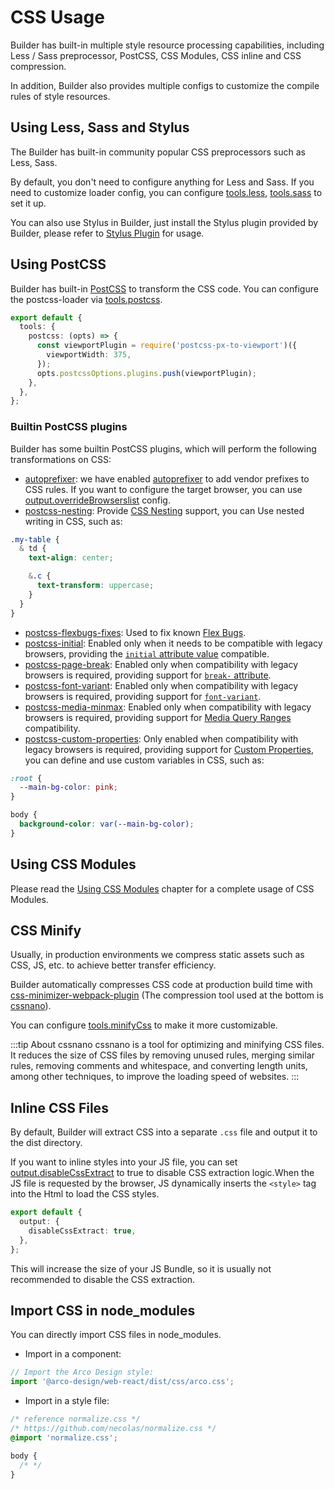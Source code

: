 # CSS Usage

Builder has built-in multiple style resource processing capabilities, including Less / Sass preprocessor, PostCSS, CSS Modules, CSS inline and CSS compression.

In addition, Builder also provides multiple configs to customize the compile rules of style resources.

## Using Less, Sass and Stylus

The Builder has built-in community popular CSS preprocessors such as Less, Sass.

By default, you don't need to configure anything for Less and Sass. If you need to customize loader config, you can configure [tools.less](/en/api/config-tools.html#toolsless), [tools.sass](/en/api/config-tools.html#toolssass) to set it up.

You can also use Stylus in Builder, just install the Stylus plugin provided by Builder, please refer to [Stylus Plugin](/plugins/plugin-stylus.html) for usage.

## Using PostCSS

Builder has built-in [PostCSS](https://postcss.org/) to transform the CSS code. You can configure the postcss-loader via [tools.postcss](/en/api/config-tools.html#toolspostcss).

```ts
export default {
  tools: {
    postcss: (opts) => {
      const viewportPlugin = require('postcss-px-to-viewport')({
        viewportWidth: 375,
      });
      opts.postcssOptions.plugins.push(viewportPlugin);
    },
  },
};
```

### Builtin PostCSS plugins

Builder has some builtin PostCSS plugins, which will perform the following transformations on CSS:

- [autoprefixer](https://github.com/postcss/autoprefixer): we have enabled [autoprefixer](https://github.com/postcss/autoprefixer) to add vendor prefixes to CSS rules. If you want to configure the target browser, you can use [output.overrideBrowserslist](/en/api/config-output.html#outputoverridebrowserslist) config.
- [postcss-nesting](https://www.npmjs.com/package/postcss-nested): Provide [CSS Nesting](https://drafts.csswg.org/css-nesting-1/) support, you can Use nested writing in CSS, such as:

```css
.my-table {
  & td {
    text-align: center;

    &.c {
      text-transform: uppercase;
    }
  }
}
```

- [postcss-flexbugs-fixes](https://www.npmjs.com/package/postcss-flexbugs-fixes): Used to fix known [Flex Bugs](https://github.com/philipwalton/flexbugs).
- [postcss-initial](https://www.npmjs.com/package/postcss-initial): Enabled only when it needs to be compatible with legacy browsers, providing the [`initial` attribute value](https://developer.mozilla.org/en-US/docs/Web/CSS/initial_value) compatible.
- [postcss-page-break](https://www.npmjs.com/package/postcss-page-break): Enabled only when compatibility with legacy browsers is required, providing support for [`break-` attribute](https://developer.mozilla.org/en-US/docs/Web/CSS/break-after).
- [postcss-font-variant](https://www.npmjs.com/package/postcss-font-variant): Enabled only when compatibility with legacy browsers is required, providing support for [`font-variant`](https://developer.mozilla.org/en-US/docs/Web/CSS/font-variant).
- [postcss-media-minmax](https://www.npmjs.com/package/postcss-media-minmax): Enabled only when compatibility with legacy browsers is required, providing support for [Media Query Ranges](https://developer.mozilla.org/en-US/docs/Web/CSS/Media_Queries/Using_media_queries#syntax_improvements_in_level_4) compatibility.
- [postcss-custom-properties](https://www.npmjs.com/package/postcss-custom-properties): Only enabled when compatibility with legacy browsers is required, providing support for [Custom Properties](https://www.w3.org/TR/css-variables-1/), you can define and use custom variables in CSS, such as:

```css
:root {
  --main-bg-color: pink;
}

body {
  background-color: var(--main-bg-color);
}
```

## Using CSS Modules

Please read the [Using CSS Modules](/guide/basic/css-modules.html) chapter for a complete usage of CSS Modules.

## CSS Minify

Usually, in production environments we compress static assets such as CSS, JS, etc. to achieve better transfer efficiency.

Builder automatically compresses CSS code at production build time with [css-minimizer-webpack-plugin](https://github.com/webpack-contrib/css-minimizer-webpack-plugin) (The compression tool used at the bottom is [cssnano](https://cssnano.co/)).

You can configure [tools.minifyCss](/en/api/config-tools.html#toolsminifycss) to make it more customizable.

:::tip About cssnano
cssnano is a tool for optimizing and minifying CSS files. It reduces the size of CSS files by removing unused rules, merging similar rules, removing comments and whitespace, and converting length units, among other techniques, to improve the loading speed of websites.
:::

## Inline CSS Files

By default, Builder will extract CSS into a separate `.css` file and output it to the dist directory.

If you want to inline styles into your JS file, you can set [output.disableCssExtract](/en/api/config-output.html#outputdisablecssextract) to true to disable CSS extraction logic.When the JS file is requested by the browser, JS dynamically inserts the `<style>` tag into the Html to load the CSS styles.

```ts
export default {
  output: {
    disableCssExtract: true,
  },
};
```

This will increase the size of your JS Bundle, so it is usually not recommended to disable the CSS extraction.

## Import CSS in node_modules

You can directly import CSS files in node_modules.

- Import in a component:

```ts title="src/App.tsx"
// Import the Arco Design style:
import '@arco-design/web-react/dist/css/arco.css';
```

- Import in a style file:

```css title="src/App.css"
/* reference normalize.css */
/* https://github.com/necolas/normalize.css */
@import 'normalize.css';

body {
  /* */
}
```
